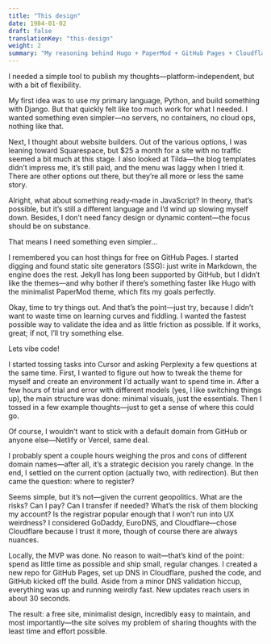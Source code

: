 ```yaml
---
title: "This design"
date: 1984-01-02
draft: false
translationKey: "this-design"
weight: 2
summary: "My reasoning behind Hugo + PaperMod + GitHub Pages + Cloudflare"
---
```


I needed a simple tool to publish my thoughts—platform-independent, but with a bit of flexibility.

My first idea was to use my primary language, Python, and build something with Django. But that quickly felt like too much work for what I needed. I wanted something even simpler—no servers, no containers, no cloud ops, nothing like that.

Next, I thought about website builders. Out of the various options, I was leaning toward Squarespace, but $25 a month for a site with no traffic seemed a bit much at this stage. I also looked at Tilda—the blog templates didn’t impress me, it’s still paid, and the menu was laggy when I tried it. There are other options out there, but they’re all more or less the same story.

Alright, what about something ready‑made in JavaScript? In theory, that’s possible, but it’s still a different language and I’d wind up slowing myself down. Besides, I don’t need fancy design or dynamic content—the focus should be on substance.

That means I need something even simpler…

I remembered you can host things for free on GitHub Pages. I started digging and found static site generators (SSG): just write in Markdown, the engine does the rest. Jekyll has long been supported by GitHub, but I didn’t like the themes—and why bother if there’s something faster like Hugo with the minimalist PaperMod theme, which fits my goals perfectly.

Okay, time to try things out. And that’s the point—just try, because I didn’t want to waste time on learning curves and fiddling. I wanted the fastest possible way to validate the idea and as little friction as possible. If it works, great; if not, I’ll try something else.

Lets vibe code!

I started tossing tasks into Cursor and asking Perplexity a few questions at the same time. First, I wanted to figure out how to tweak the theme for myself and create an environment I’d actually want to spend time in. After a few hours of trial and error with different models (yes, I like switching things up), the main structure was done: minimal visuals, just the essentials. Then I tossed in a few example thoughts—just to get a sense of where this could go.

Of course, I wouldn’t want to stick with a default domain from GitHub or anyone else—Netlify or Vercel, same deal.

I probably spent a couple hours weighing the pros and cons of different domain names—after all, it’s a strategic decision you rarely change. In the end, I settled on the current option (actually two, with redirection). But then came the question: where to register?

Seems simple, but it’s not—given the current geopolitics. What are the risks? Can I pay? Can I transfer if needed? What’s the risk of them blocking my account? Is the registrar popular enough that I won’t run into UX weirdness? I considered GoDaddy, EuroDNS, and Cloudflare—chose Cloudflare because I trust it more, though of course there are always nuances.

Locally, the MVP was done. No reason to wait—that’s kind of the point: spend as little time as possible and ship small, regular changes. I created a new repo for GitHub Pages, set up DNS in Cloudflare, pushed the code, and GitHub kicked off the build. Aside from a minor DNS validation hiccup, everything was up and running weirdly fast. New updates reach users in about 30 seconds.

The result: a free site, minimalist design, incredibly easy to maintain, and most importantly—the site solves my problem of sharing thoughts with the least time and effort possible.
